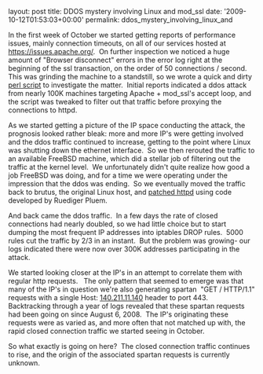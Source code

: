 
layout: post
title: DDOS mystery involving Linux and mod_ssl
date: '2009-10-12T01:53:03+00:00'
permalink: ddos_mystery_involving_linux_and

<p>In the first week of October we started getting reports of performance issues, mainly connection timeouts, on all of our services hosted at <a href="https://issues.apache.org" title="https://issues.apache.org/">https://issues.apache.org/</a>.&nbsp; On further inspection we noticed a huge amount of &quot;Browser disconnect&quot; errors in the error log right at the beginning of the ssl transaction, on the order of 50 connections / second.&nbsp; This was grinding the machine to a standstill, so we wrote a quick and dirty <a href="http://people.apache.org/~joes/ddos_accept.pl">perl script</a> to investigate the matter.&nbsp; Initial reports indicated a ddos attack from nearly 100K machines targeting Apache + mod_ssl's accept loop, and the script was tweaked to filter out that traffic before proxying the connections to httpd.</p><p>As we started getting a picture of the IP space conducting the attack, the prognosis looked rather bleak: more and more IP's were getting involved and the ddos traffic continued to increase, getting to the point where Linux was shutting down the ethernet interface.&nbsp; So we then rerouted the traffic to an available FreeBSD machine, which did a stellar job of filtering out the traffic at the kernel level.&nbsp; We unfortunately didn't quite realize how good a job FreeBSD was doing, and for a time we were operating under the impression that the ddos was ending.&nbsp; So we eventually moved the traffic back to brutus, the original Linux host, and <a href="http://people.apache.org/~joes/avoid_dos_2.2.x-try2.diff">patched httpd</a> using code developed by Ruediger Pluem.<br /></p><p>And back came the ddos traffic.&nbsp; In a few days the rate of closed connections had nearly doubled, so we had little choice but to start dumping the most frequent IP addresses into iptables DROP rules.&nbsp; 5000 rules cut the traffic by 2/3 in an instant.&nbsp; But the problem was growing- our logs indicated there were now over 300K addresses participating in the attack.</p><p>We started looking closer at the IP's in an attempt to correlate them with regular http requests.&nbsp;&nbsp; The only pattern that seemed to emerge was that many of the IP's in question we're also generating spartan&nbsp; &quot;GET / HTTP/1.1&quot; requests with a single Host: <a href="http://140.211.11.140">140.211.11.140</a> header to port 443.&nbsp;&nbsp; Backtracking through a year of logs revealed that these spartan requests had been going on since August 6, 2008.&nbsp; The IP's originating these requests were as varied as, and more often that not matched up with, the rapid closed connection traffic we started seeing in October.<br /></p><p>So what exactly is going on here?&nbsp; The closed connection traffic continues to rise, and the origin of the associated spartan requests is currently unknown.</p>
